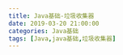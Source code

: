 ```yaml
---
title: Java基础-垃圾收集器
date: 2019-03-20 21:00:00
categories: Java基础
tags: [Java,java基础,垃圾收集器]
---
```


